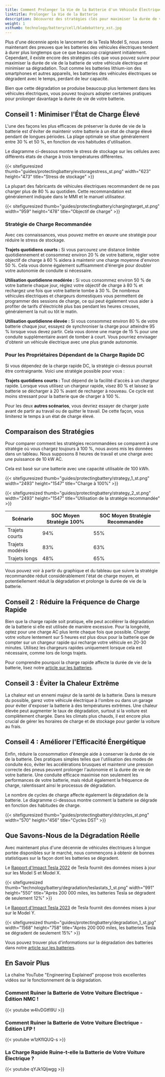 ```yaml
---
title: Comment Prolonger la Vie de la Batterie d'un Véhicule Électrique
linktitle: Prolonger la Vie de la Batterie
description: Découvrez des stratégies clés pour maximiser la durée de vie de la batterie de votre véhicule électrique et minimiser sa dégradation.
weight: 1
xsthumb: technology/battery/cell/bladebattery_xst.jpg
---
```

<!-- markdownlint-disable MD033 -->

Plus d'une décennie après le lancement de la Tesla Model S, nous avons maintenant des preuves que les batteries des véhicules électriques tendent à durer plus longtemps que ce que beaucoup craignaient initialement. Cependant, il existe encore des stratégies clés que vous pouvez suivre pour maximiser la durée de vie de la batterie de votre véhicule électrique et minimiser sa dégradation. Tout comme les batteries lithium-ion des smartphones et autres appareils, les batteries des véhicules électriques se dégradent avec le temps, perdant de leur capacité.

Bien que cette dégradation se produise beaucoup plus lentement dans les véhicules électriques, vous pouvez toujours adopter certaines pratiques pour prolonger davantage la durée de vie de votre batterie.

## Conseil 1 : Minimiser l'État de Charge Élevé

L'une des façons les plus efficaces de préserver la durée de vie de la batterie est d'éviter de maintenir votre batterie à un état de charge élevé pendant de longues périodes. La plage optimale se situe généralement entre 30 % et 50 %, en fonction de vos habitudes d'utilisation.

Le diagramme ci-dessous montre le stress de stockage sur les cellules avec différents états de charge à trois températures différentes.

{{< sitefiguresized thumb="guides/protectingbattery/evstoragestress_st.png" width="623" height="473" title="Stress de stockage" >}}

La plupart des fabricants de véhicules électriques recommandent de ne pas charger plus de 80 % au quotidien. Cette recommandation est généralement indiquée dans le MMI et le manuel utilisateur.

{{< sitefiguresized thumb="guides/protectingbattery/chargingtarget_st.png" width="959" height="478" title="Objectif de charge" >}}

### Stratégie de Charge Recommandée

Avec ces connaissances, vous pouvez mettre en œuvre une stratégie pour réduire le stress de stockage.

**Trajets quotidiens courts :** Si vous parcourez une distance limitée quotidiennement et consommez environ 20 % de votre batterie, régler votre objectif de charge à 60 % aidera à maintenir une charge moyenne d'environ 50 %. Cela vous donne également suffisamment d'énergie pour doubler votre autonomie de conduite si nécessaire.

**Utilisation quotidienne modérée :** Si vous consommez environ 50 % de votre batterie chaque jour, réglez votre objectif de charge à 80 % et rechargez une fois que votre batterie tombe à 30 %. De nombreux véhicules électriques et chargeurs domestiques vous permettent de programmer des sessions de charge, ce qui peut également vous aider à profiter de tarifs d'électricité plus bas pendant les heures creuses, généralement la nuit ou tôt le matin.

**Utilisation quotidienne élevée :** Si vous consommez environ 80 % de votre batterie chaque jour, essayez de synchroniser la charge pour atteindre 95 % lorsque vous devez partir. Cela vous donne une marge de 15 % pour une conduite supplémentaire avant de tomber à court. Vous pourriez envisager d'obtenir un véhicule électrique avec une plus grande autonomie.

### Pour les Propriétaires Dépendant de la Charge Rapide DC

Si vous dépendez de la charge rapide DC, la stratégie ci-dessus pourrait être contraignante. Voici une stratégie possible pour vous :

**Trajets quotidiens courts :** Tout dépend de la facilité d'accès à un chargeur rapide. Lorsque vous utilisez un chargeur rapide, visez 80 % et laissez la batterie se décharger à 20 % avant de recharger à nouveau. Ce cycle est moins stressant pour la batterie que de charger à 100 %.

Pour les deux **autres scénarios**, vous devriez essayer de charger juste avant de partir au travail ou de quitter le travail. De cette façon, vous limiterez le temps à un état de charge élevé.

## Comparaison des Stratégies

Pour comparer comment les stratégies recommandées se comparent à une stratégie où vous chargez toujours à 100 %, nous avons mis les données dans un tableau. Nous supposons 8 heures de travail et une charge avec une puissance de 10 kW AC.

Cela est basé sur une batterie avec une capacité utilisable de 100 kWh.

{{< sitefiguresized thumb="guides/protectingbattery/strategy_1_st.png" width="2493" height="1547" title="Charge à 100%" >}}

{{< sitefiguresized thumb="guides/protectingbattery/strategy_2_st.png" width="2493" height="1547" title="Utilisation de la stratégie recommandée" >}}

<table class="table table-striped border">
<thead>
    <tr>
        <th>Scénario</th>
        <th>SOC Moyen Stratégie 100%</th>
        <th>SOC Moyen Stratégie Recommandée</th>
    </tr>
</thead>
<tbody>
<tr>
    <td>Trajets courts</td>
    <td>94%</td>
    <td>55%</td>
</tr>
<tr>
    <td>Trajets modérés</td>
    <td>83%</td>
    <td>63%</td>
</tr>
<tr>
    <td>Trajets longs</td>
    <td>48%</td>
    <td>65%</td>
</tr>
</tbody>
</table>

Vous pouvez voir à partir du graphique et du tableau que suivre la stratégie recommandée réduit considérablement l'état de charge moyen, et potentiellement réduit la dégradation et prolonge la durée de vie de la batterie.

## Conseil 2 : Réduire la Fréquence de Charge Rapide

Bien que la charge rapide soit pratique, elle peut accélérer la dégradation de la batterie si elle est utilisée de manière excessive. Pour la longévité, optez pour une charge AC plus lente chaque fois que possible. Charger votre voiture lentement sur 5 heures est plus doux pour la batterie que de compter sur un chargeur rapide qui recharge votre véhicule en 20-30 minutes. Utilisez les chargeurs rapides uniquement lorsque cela est nécessaire, comme lors de longs trajets.

Pour comprendre pourquoi la charge rapide affecte la durée de vie de la batterie, lisez notre [article sur les batteries](../../../technology/battery/degredation).

## Conseil 3 : Éviter la Chaleur Extrême

La chaleur est un ennemi majeur de la santé de la batterie. Dans la mesure du possible, garez votre véhicule électrique à l'ombre ou dans un garage pour éviter d'exposer la batterie à des températures extrêmes. Une chaleur élevée peut augmenter le taux de dégradation, surtout si la voiture est complètement chargée. Dans les climats plus chauds, il est encore plus crucial de gérer les horaires de charge et de stockage pour garder la voiture au frais.

## Conseil 4 : Améliorer l'Efficacité Énergétique

Enfin, réduire la consommation d'énergie aide à conserver la durée de vie de la batterie. Des pratiques simples telles que l'utilisation des modes de conduite éco, éviter les accélérations brusques et maintenir une pression correcte des pneus peuvent prolonger l'autonomie et la durée de vie de votre batterie. Une conduite efficace maximise non seulement les performances de votre batterie, mais réduit également la fréquence de charge, ralentissant ainsi le processus de dégradation.

Le nombre de cycles de charge affecte également la dégradation de la batterie. Le diagramme ci-dessous montre comment la batterie se dégrade en fonction des habitudes de charge.

{{< sitefiguresized thumb="guides/protectingbattery/dstcycles_st.png" width="570" height="456" title="Cycles DST" >}}

## Que Savons-Nous de la Dégradation Réelle

Avec maintenant plus d'une décennie de véhicules électriques à longue portée disponibles sur le marché, nous commençons à obtenir de bonnes statistiques sur la façon dont les batteries se dégradent.

Le [Rapport d'Impact Tesla 2022](https://www.tesla.com/ns_videos/2022-tesla-impact-report-highlights.pdf) de Tesla fournit des données mises à jour sur les Model S et Model X.

{{< sitefiguresized thumb="technology/battery/degradation/teslastats_1_st.png" width="991" height="550" title="Après 200 000 miles, les batteries Tesla se dégradent de seulement 12%" >}}

Le [Rapport d'Impact Tesla 2023](https://www.tesla.com/ns_videos/2023-tesla-impact-report-highlights.pdf) de Tesla fournit des données mises à jour sur le Model Y.

{{< sitefiguresized thumb="guides/protectingbattery/degradation_1_st.jpg" width="1568" height="758" title="Après 200 000 miles, les batteries Tesla se dégradent de seulement 15%" >}}

Vous pouvez trouver plus d'informations sur la dégradation des batteries dans notre [article sur les batteries](../../../technology/battery/degredation).

## En Savoir Plus

La chaîne YouTube "Engineering Explained" propose trois excellentes vidéos sur le fonctionnement de la dégradation.

### Comment Ruiner la Batterie de Votre Voiture Électrique - Édition NMC !

{{< youtube w4lvDGtfI9U >}}

### Comment Ruiner la Batterie de Votre Voiture Électrique - Édition LFP !

{{< youtube w1zKfIQUQ-s >}}

### La Charge Rapide Ruine-t-elle la Batterie de Votre Voiture Électrique ?

{{< youtube qYJk1Qljwgg >}}
